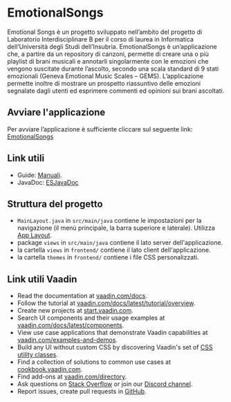 # EmotionalSongs

Emotional Songs è un progetto sviluppato nell’ambito del progetto di Laboratorio Interdisciplinare B per il corso di laurea in Informatica dell’Università degli Studi dell’Insubria.
EmotionalSongs è un’applicazione che, a partire da un repository di canzoni, permette di creare una o più playlist di brani musicali e annotarli singolarmente con le emozioni che vengono suscitate durante l’ascolto, secondo una scala standard di 9 stati emozionali (Geneva Emotional Music Scales – GEMS). L’applicazione permette inoltre di mostrare un prospetto riassuntivo delle emozioni segnalate dagli utenti ed esprimere commenti ed opinioni sui brani ascoltati.

## Avviare l'applicazione

Per avviare l’applicazione è sufficiente cliccare sul seguente link:
[EmotionalSongs](http://emotionalsongs.us-west-2.elasticbeanstalk.com)

## Link utili
- Guide: [Manuali](https://sites.google.com/view/es-user-manual/home-page).
- JavaDoc: [ESJavaDoc](https://emotionalsongsdoc.netlify.app/)

## Struttura del progetto

- `MainLayout.java` in `src/main/java` contiene le impostazioni per la navigazione (il menù principale, la barra superiore e laterale). Utilizza
  [App Layout](https://vaadin.com/docs/components/app-layout).
- package `views` in `src/main/java` contiene il lato server dell'applicazione.
- la cartella `views` in `frontend/` contiene il lato client dell'applicazione.
- la cartella `themes` in `frontend/` contiene i file CSS personalizzati.

## Link utili Vaadin

- Read the documentation at [vaadin.com/docs](https://vaadin.com/docs).
- Follow the tutorial at [vaadin.com/docs/latest/tutorial/overview](https://vaadin.com/docs/latest/tutorial/overview).
- Create new projects at [start.vaadin.com](https://start.vaadin.com/).
- Search UI components and their usage examples at [vaadin.com/docs/latest/components](https://vaadin.com/docs/latest/components).
- View use case applications that demonstrate Vaadin capabilities at [vaadin.com/examples-and-demos](https://vaadin.com/examples-and-demos).
- Build any UI without custom CSS by discovering Vaadin's set of [CSS utility classes](https://vaadin.com/docs/styling/lumo/utility-classes). 
- Find a collection of solutions to common use cases at [cookbook.vaadin.com](https://cookbook.vaadin.com/).
- Find add-ons at [vaadin.com/directory](https://vaadin.com/directory).
- Ask questions on [Stack Overflow](https://stackoverflow.com/questions/tagged/vaadin) or join our [Discord channel](https://discord.gg/MYFq5RTbBn).
- Report issues, create pull requests in [GitHub](https://github.com/vaadin).
